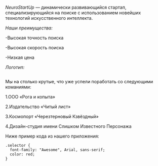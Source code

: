 *NeuroStartUp*  — динамически развивающийся стартап, специализирующийся на поиске с использованием новейших технологий искусственного интеллекта. 

*Наши преимущества:*

-Высокая точность поиска

-Высокая скорость поиска

-Низкая цена

*Логотип:*

<img src="https://camo.githubusercontent.com/79ee96a8b8fa098c44d1ca302006f24d008408a1c22fc13260437214d705a23d/68747470733a2f2f6e65746f6c6f67792d636f64652e6769746875622e696f2f6769742d686f6d65776f726b732f696e74726f64756374696f6e2f6173736574732f6c6f676f2e706e67" alt="" data-canonical-src="https://netology-code.github.io/git-homeworks/introduction/assets/logo.png" style="max-width: 100%;">

Мы на столько крутые, что уже успели поработать со следующими команиями:


   1.ООО «Рога и копыта»

   2.Издательство «Читый лист»

   3.Космопорт «Черезтерновый Кзвёздный»

   4.Дизайн-студия имени Слишком Известного Персонажа
    
Ниже пример кода из нашего приложения:

```
.selector {
  font-family: "Awesome", Arial, sans-serif;
  color: red;
}

```

```